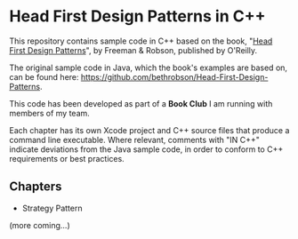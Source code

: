 # Head First Design Patterns in C++
This repository contains sample code in C++ based on the book, "[Head First Design Patterns](http://shop.oreilly.com/product/9780596007126.do)", by Freeman & Robson, published by O'Reilly.

The original sample code in Java, which the book's examples are based on, can be found here: https://github.com/bethrobson/Head-First-Design-Patterns.

This code has been developed as part of a **Book Club** I am running with members of my team.

Each chapter has its own Xcode project and C++ source files that produce a command line executable. Where relevant, comments with "IN C++" indicate deviations from the Java sample code, in order to conform to C++ requirements or best practices.

## Chapters
* Strategy Pattern

(more coming...)
